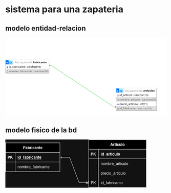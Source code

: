 # sistema para una zapateria

## modelo entidad-relacion

![modelo entidad-relacion](img/fisico.png "modelo entidad-relacion")

## modelo fisico de la bd

![modelo fisicp](img/bd_zapateria.png "modelo fisico de la bd")